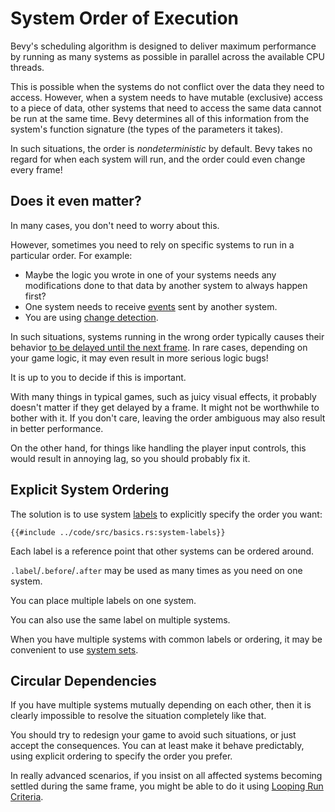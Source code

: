 # System Order of Execution

Bevy's scheduling algorithm is designed to deliver maximum performance by
running as many systems as possible in parallel across the available CPU
threads.

This is possible when the systems do not conflict over the data they need
to access. However, when a system needs to have mutable (exclusive) access to a
piece of data, other systems that need to access the same data cannot be run at
the same time. Bevy determines all of this information from the system's
function signature (the types of the parameters it takes).

In such situations, the order is *nondeterministic* by default. Bevy takes no
regard for when each system will run, and the order could even change every frame!

## Does it even matter?

In many cases, you don't need to worry about this.

However, sometimes you need to rely on specific systems to run in a particular
order. For example:

  - Maybe the logic you wrote in one of your systems needs any modifications
    done to that data by another system to always happen first?
  - One system needs to receive [events](./events.md) sent by another system.
  - You are using [change detection](./change-detection.md).

In such situations, systems running in the wrong order typically causes their
behavior [to be delayed until the next frame](../pitfalls/frame-delay.md). In
rare cases, depending on your game logic, it may even result in more serious
logic bugs!

It is up to you to decide if this is important.

With many things in typical games, such as juicy visual effects, it probably
doesn't matter if they get delayed by a frame. It might not be worthwhile to
bother with it. If you don't care, leaving the order ambiguous may also result
in better performance.

On the other hand, for things like handling the player input controls, this
would result in annoying lag, so you should probably fix it.

## Explicit System Ordering

The solution is to use system [labels](./labels.md) to explicitly specify the
order you want:

```rust,no_run,noplayground
{{#include ../code/src/basics.rs:system-labels}}
```

Each label is a reference point that other systems can be ordered around.

`.label`/`.before`/`.after` may be used as many times as you need on one system.

You can place multiple labels on one system.

You can also use the same label on multiple systems.

When you have multiple systems with common labels or ordering, it may be
convenient to use [system sets](./system-sets.md).

## Circular Dependencies

If you have multiple systems mutually depending on each other, then it is
clearly impossible to resolve the situation completely like that.

You should try to redesign your game to avoid such situations, or just accept
the consequences. You can at least make it behave predictably, using explicit
ordering to specify the order you prefer.

In really advanced scenarios, if you insist on all affected systems becoming
settled during the same frame, you might be able to do it using [Looping Run
Criteria](./run-criteria-loop.md).
